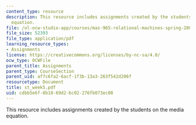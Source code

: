 ```yaml
---
content_type: resource
description: This resource includes assignments created by the students on the media
  equation.
file: /ol-ocw-studio-app/courses/mas-965-relational-machines-spring-2005/cdbb5e6f8b1069d2bc02276fb073ec08_st_week5.pdf
file_size: 52393
file_type: application/pdf
learning_resource_types:
- Assignments
license: https://creativecommons.org/licenses/by-nc-sa/4.0/
ocw_type: OCWFile
parent_title: Assignments
parent_type: CourseSection
parent_uid: af7c6fa2-6acf-1f3b-13a3-263f542d206f
resourcetype: Document
title: st_week5.pdf
uid: cdbb5e6f-8b10-69d2-bc02-276fb073ec08
---
```

This resource includes assignments created by the students on the media equation.